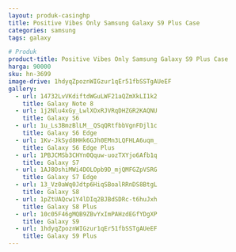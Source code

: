 ```yaml
---
layout: produk-casinghp
title: Positive Vibes Only Samsung Galaxy S9 Plus Case
categories: samsung
tags: galaxy

# Produk
product-title: Positive Vibes Only Samsung Galaxy S9 Plus Case
harga: 90000
sku: hn-3699
image-drive: 1hdyqZpoznWIGzur1qEr51fbSSTgAUeEF
gallery:
  - url: 14732LvVKdiftdWGuLWF21aQZmXkLI1k2
    title: Galaxy Note 8
  - url: 1j2Nlu4xGy_LwlXOxRJVRqDHZGR2KAQNU
    title: Galaxy S6
  - url: 1u_Ls3BmzBlLM__QSqQRtfbbVgnFDjl1c
    title: Galaxy S6 Edge
  - url: 1Kv-JkSyd8HHk6GJh0EMn3LQFHLA6uqm_
    title: Galaxy S6 Edge Plus
  - url: 1PBJCMSb3CHYn0Qquw-uozTXYjo6Afb1q
    title: Galaxy S7
  - url: 1AJ8OshiMWi4DOLOpb9D_mjQMFGZpVSRG
    title: Galaxy S7 Edge
  - url: 13_Vz0aWq0Jdtp6HiqSBoalRRnDS8BtgL
    title: Galaxy S8
  - url: 1pZtUAQcw1Y4lDIq2BJBdSDRc-t6huJxh
    title: Galaxy S8 Plus
  - url: 10c05F46gMQB9ZBvYxImPAHzdEGfYDgXP
    title: Galaxy S9
  - url: 1hdyqZpoznWIGzur1qEr51fbSSTgAUeEF
    title: Galaxy S9 Plus
---
```

